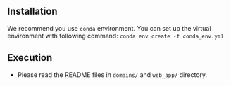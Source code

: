 
## Installation
We recommend you use `conda` environment. You can set up the virtual environment with following command:
```conda env create -f conda_env.yml ```


## Execution
* Please read the README files in `domains/` and `web_app/` directory.

